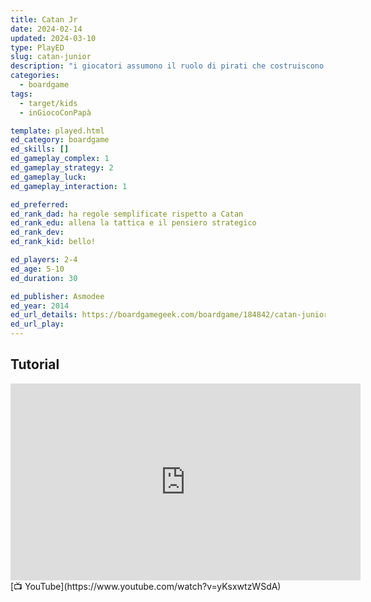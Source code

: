 ```yaml
---
title: Catan Jr
date: 2024-02-14
updated: 2024-03-10
type: PlayED
slug: catan-junior
description: "i giocatori assumono il ruolo di pirati che costruiscono nascondigli e raccolgono risorse su un'isola a forma di anello per ottenere il tesoro del Capitano Fantasma"
categories:
  - boardgame
tags:
  - target/kids
  - inGiocoConPapà

template: played.html
ed_category: boardgame
ed_skills: []
ed_gameplay_complex: 1
ed_gameplay_strategy: 2
ed_gameplay_luck: 
ed_gameplay_interaction: 1

ed_preferred: 
ed_rank_dad: ha regole semplificate rispetto a Catan
ed_rank_edu: allena la tattica e il pensiero strategico
ed_rank_dev: 
ed_rank_kid: bello!

ed_players: 2-4
ed_age: 5-10
ed_duration: 30

ed_publisher: Asmodee
ed_year: 2014
ed_url_details: https://boardgamegeek.com/boardgame/184842/catan-junior
ed_url_play: 
---
```


## Tutorial

<iframe width="560" height="315" src="https://www.youtube-nocookie.com/embed/yKsxwtzWSdA?si=h8bKkNNwN0rPyrfm" title="YouTube video player" frameborder="0" allow="accelerometer; autoplay; clipboard-write; encrypted-media; gyroscope; picture-in-picture; web-share" allowfullscreen></iframe>
[📺 YouTube](https://www.youtube.com/watch?v=yKsxwtzWSdA)
